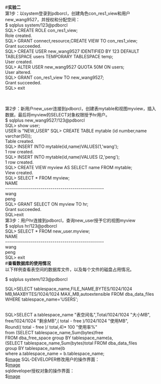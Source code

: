 #**实验二**<br>
第1步：以system登录到pdborcl，创建角色con_res1_view和用户new_wang9527，并授权和分配空间：<br>
$ sqlplus system/123@pdborcl<br>
SQL> CREATE ROLE con_res1_view;<br>
Role created.<br>
SQL> GRANT connect,resource,CREATE VIEW TO con_res1_view;<br>
Grant succeeded.<br>
SQL> CREATE USER new_wang9527 IDENTIFIED BY 123 DEFAULT TABLESPACE users TEMPORARY TABLESPACE temp;<br>
User created.<br>
SQL> ALTER USER new_wang9527 QUOTA 50M ON users;<br>
User altered.<br>
SQL> GRANT con_res1_view TO new_wang9527;<br>
Grant succeeded.<br>
SQL> exit<br><br><br>


第2步：新用户new_user连接到pdborcl，创建表mytable和视图myview，插入数据，最后将myview的SELECT对象权限授予hr用户。<br>
$ sqlplus new_wang9527/123@pdborcl<br>
SQL> show user;<br>
USER is "NEW_USER"
SQL> CREATE TABLE mytable (id number,name varchar(50));<br>
Table created.<br>
SQL> INSERT INTO mytable(id,name)VALUES(1,'wang');<br>
1 row created.<br>
SQL> INSERT INTO mytable(id,name)VALUES (2,'peng');<br>
1 row created.<br>
SQL> CREATE VIEW myview AS SELECT name FROM mytable;<br>
View created.<br>
SQL> SELECT * FROM myview;<br>
NAME<br>
--------------------------------------------------<br>
wang<br>
peng<br>
SQL> GRANT SELECT ON myview TO hr;<br>
Grant succeeded.<br>
SQL>exit<br>
第3步：用户hr连接到pdborcl，查询new_user授予它的视图myview<br>
$ sqlplus hr/123@pdborcl<br>
SQL> SELECT * FROM new_user.myview;<br>
NAME<br>
--------------------------------------------------<br>
wang<br>
peng<br>
SQL> exit<br>
#**查看数据库的使用情况**<br>
以下样例查看表空间的数据库文件，以及每个文件的磁盘占用情况。<br>

$ sqlplus system/123@pdborcl<br>

SQL>SELECT tablespace_name,FILE_NAME,BYTES/1024/1024 MB,MAXBYTES/1024/1024 MAX_MB,autoextensible FROM dba_data_files  WHERE  tablespace_name='USERS';<br><br>

SQL>SELECT a.tablespace_name "表空间名",Total/1024/1024 "大小MB",<br>
 free/1024/1024 "剩余MB",( total - free )/1024/1024 "使用MB",<br>
 Round(( total - free )/ total,4)* 100 "使用率%"<br>
 from (SELECT tablespace_name,Sum(bytes)free<br>
        FROM   dba_free_space group  BY tablespace_name)a,<br>
       (SELECT tablespace_name,Sum(bytes)total FROM dba_data_files<br>
        group  BY tablespace_name)b<br>
 where  a.tablespace_name = b.tablespace_name;<br>
 $[image]()
 SQL-DEVELOPER修改用户的操作界面：<br>
 $[image](https://github.com/wangmingran9527/oracle/blob/master/test2/3.PNG)<br>
 sqldeveloper授权对象的操作界面：<br>
 $[image](https://github.com/wangmingran9527/oracle/blob/master/test2/5.PNG)<br>
